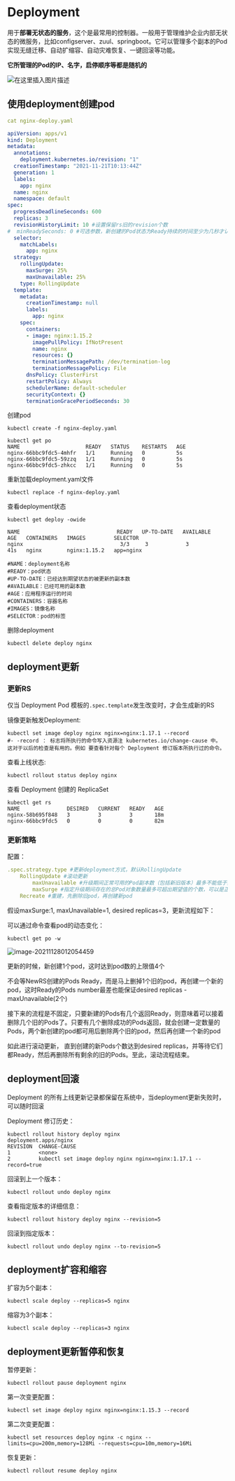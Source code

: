# Deployment

用于**部署无状态的服务**，这个是最常用的控制器。一般用于管理维护企业内部无状态的微服务，比如configserver、zuul、springboot。它可以管理多个副本的Pod实现无缝迁移、自动扩缩容、自动灾难恢复、一键回滚等功能。

**它所管理的Pod的IP、名字，启停顺序等都是随机的**

![在这里插入图片描述](https://gitee.com/c_honghui/picture/raw/master/img/20211127184636.png)

## 使用deployment创建pod

```yaml
cat nginx-deploy.yaml

apiVersion: apps/v1
kind: Deployment
metadata:
  annotations:
    deployment.kubernetes.io/revision: "1"
  creationTimestamp: "2021-11-21T10:13:44Z"
  generation: 1
  labels:
    app: nginx
  name: nginx
  namespace: default
spec:
  progressDeadlineSeconds: 600
  replicas: 3
  revisionHistoryLimit: 10 #设置保留rs旧的revision个数
#  minReadySeconds: 0 #可选参数，新创建的Pod状态为Ready持续的时间至少为几秒才认为可用，默认0即被创建就视为可用
  selector:
    matchLabels:
      app: nginx
  strategy:
    rollingUpdate:
      maxSurge: 25%
      maxUnavailable: 25%
    type: RollingUpdate
  template:
    metadata:
      creationTimestamp: null
      labels:
        app: nginx
    spec:
      containers:
      - image: nginx:1.15.2
        imagePullPolicy: IfNotPresent
        name: nginx
        resources: {}
        terminationMessagePath: /dev/termination-log
        terminationMessagePolicy: File
      dnsPolicy: ClusterFirst
      restartPolicy: Always
      schedulerName: default-scheduler
      securityContext: {}
      terminationGracePeriodSeconds: 30
```

创建pod

```shell
kubectl create -f nginx-deploy.yaml

kubectl get po
NAME                     READY   STATUS    RESTARTS   AGE
nginx-66bbc9fdc5-4mhfr   1/1     Running   0          5s
nginx-66bbc9fdc5-59zzq   1/1     Running   0          5s
nginx-66bbc9fdc5-zhkcc   1/1     Running   0          5s
```

重新加载deployment.yaml文件

```shell
kubectl replace -f nginx-deploy.yaml
```

查看deployment状态

```shell
kubectl get deploy -owide

NAME                               READY   UP-TO-DATE   AVAILABLE   AGE   CONTAINERS   IMAGES         SELECTOR
nginx   		  					3/3     3            3           41s   nginx        nginx:1.15.2   app=nginx

#NAME：deployment名称
#READY：pod状态
#UP-TO-DATE：已经达到期望状态的被更新的副本数
#AVAILABLE：已经可用的副本数
#AGE：应用程序运行的时间
#CONTAINERS：容器名称
#IMAGES：镜像名称
#SELECTOR：pod的标签
```

删除deployment

```shell
kubectl delete deploy nginx
```

## deployment更新

### 更新RS

仅当 Deployment Pod 模板的`.spec.template`发生改变时，才会生成新的RS

镜像更新触发Deployment:

```shell
kubectl set image deploy nginx nginx=nginx:1.17.1 --record
#- -record ： 标志将所执行的命令写入资源注 kubernetes.io/change-cause 中。 这对于以后的检查是有用的。例如 要查看针对每个 Deployment 修订版本所执行过的命令。
```

查看上线状态:

```shell
kubectl rollout status deploy nginx
```

查看 Deployment 创建的 ReplicaSet

```shell
kubectl get rs
NAME               DESIRED   CURRENT   READY   AGE
nginx-58b695f848   3         3         3       18m
nginx-66bbc9fdc5   0         0         0       82m
```

### 更新策略

配置：

```yaml
.spec.strategy.type #更新deployment方式，默认RollingUpdate
	RollingUpdate #滚动更新
		maxUnavailable #升级期间正常可用的Pod副本数（包括新旧版本）最多不能低于期望数值的个数，可以是正整数或百分比，默认25%，向下取整，0.5算0，例如，如果期望值是3，则升级期间至少要有两个Pod对象处于正常提供服务的状态
		maxSurge #指定升级期间存在的总Pod对象数量最多可超出期望值的个数，可以是正整数或百分比，默认25%，向上取整，0.5算1，例如，如果期望值为3，当前的属性值为1，则表示Pod对象的总数不能超过4个。
	Recreate #重建，先删除旧pod，再创建新pod
```

假设maxSurge:1, maxUnavailable=1, desired replicas=3，更新流程如下：

可以通过命令查看pod的动态变化：

```shell
kubectl get po -w
```



![image-20211128012054459](https://gitee.com/c_honghui/picture/raw/master/img/20211128012054.png)



更新的时候，新创建1个pod，这时达到pod数的上限值4个

不会等NewRS创建的Pods Ready，而是马上删掉1个旧的pod，再创建一个新的pod，这时Ready的Pods number最差也能保证desired replicas - maxUnavailable(2个)

接下来的流程是不固定，只要新建的Pods有几个返回Ready，则意味着可以接着删除几个旧的Pods了。只要有几个删除成功的Pods返回，就会创建一定数量的Pods，两个新创建的pod都可用后删除两个旧的pod，然后再创建一个新的pod

如此进行滚动更新， 直到创建的新Pods个数达到desired replicas，并等待它们都Ready，然后再删除所有剩余的旧的Pods。至此，滚动流程结束。

## deployment回滚

Deployment 的所有上线更新记录都保留在系统中，当deployment更新失败时，可以随时回滚

Deployment 修订历史：

```shell
kubectl rollout history deploy nginx
deployment.apps/nginx 
REVISION  CHANGE-CAUSE
1         <none>
2         kubectl set image deploy nginx nginx=nginx:1.17.1 --record=true
```

回滚到上一个版本：

```shell
kubectl rollout undo deploy nginx
```

查看指定版本的详细信息：

```shell
kubectl rollout history deploy nginx --revision=5
```

回滚到指定版本：

```shell
kubectl rollout undo deploy nginx --to-revision=5
```

## deployment扩容和缩容

扩容为5个副本：

```shell
kubectl scale deploy --replicas=5 nginx
```

缩容为3个副本：

```shell
kubectl scale deploy --replicas=3 nginx
```

## deployment更新暂停和恢复

暂停更新：

```shell
kubectl rollout pause deployment nginx
```

第一次变更配置：

```shell
kubectl set image deploy nginx nginx=nginx:1.15.3 --record
```

第二次变更配置：

```shell
kubectl set resources deploy nginx -c nginx --limits=cpu=200m,memory=128Mi --requests=cpu=10m,memory=16Mi
```

恢复更新：

```shell
kubectl rollout resume deploy nginx
```

